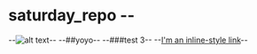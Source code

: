 # saturday_repo --
--![alt text](https://pbs.twimg.com/profile_images/1245453231070818308/13LhKvV4.jpg)--
--##yoyo--
--###test 3--
--[I'm an inline-style link](https://www.google.com)--
